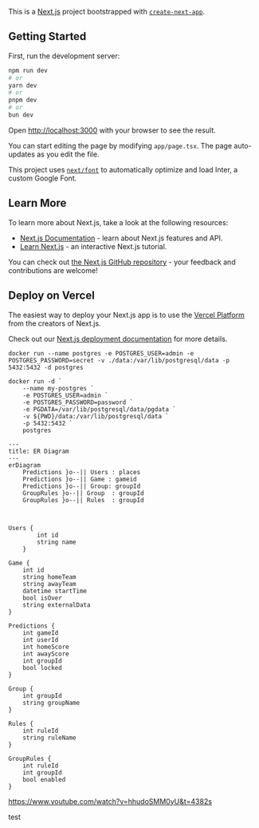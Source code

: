 This is a [Next.js](https://nextjs.org/) project bootstrapped with [`create-next-app`](https://github.com/vercel/next.js/tree/canary/packages/create-next-app).

## Getting Started

First, run the development server:

```bash
npm run dev
# or
yarn dev
# or
pnpm dev
# or
bun dev
```

Open [http://localhost:3000](http://localhost:3000) with your browser to see the result.

You can start editing the page by modifying `app/page.tsx`. The page auto-updates as you edit the file.

This project uses [`next/font`](https://nextjs.org/docs/basic-features/font-optimization) to automatically optimize and load Inter, a custom Google Font.

## Learn More

To learn more about Next.js, take a look at the following resources:

- [Next.js Documentation](https://nextjs.org/docs) - learn about Next.js features and API.
- [Learn Next.js](https://nextjs.org/learn) - an interactive Next.js tutorial.

You can check out [the Next.js GitHub repository](https://github.com/vercel/next.js/) - your feedback and contributions are welcome!

## Deploy on Vercel

The easiest way to deploy your Next.js app is to use the [Vercel Platform](https://vercel.com/new?utm_medium=default-template&filter=next.js&utm_source=create-next-app&utm_campaign=create-next-app-readme) from the creators of Next.js.

Check out our [Next.js deployment documentation](https://nextjs.org/docs/deployment) for more details.

```
docker run --name postgres -e POSTGRES_USER=admin -e POSTGRES_PASSWORD=secret -v ./data:/var/lib/postgresql/data -p 5432:5432 -d postgres
```
```
docker run -d `
    --name my-postgres `
    -e POSTGRES_USER=admin `
    -e POSTGRES_PASSWORD=password `
    -e PGDATA=/var/lib/postgresql/data/pgdata `
    -v ${PWD}/data:/var/lib/postgresql/data `
    -p 5432:5432 `
    postgres
```


```mermaid
---
title: ER Diagram
---
erDiagram
    Predictions }o--|| Users : places
    Predictions }o--|| Game : gameid
    Predictions }o--|| Group: groupId
    GroupRules }o--|| Group  : groupId
    GroupRules }o--|| Rules  : groupId


  
Users {
        int id
        string name
    }

Game {
    int id
    string homeTeam
    string awayTeam
    datetime startTime
    bool isOver
    string externalData
}

Predictions {
    int gameId
    int userId
    int homeScore
    int awayScore
    int groupId
    bool locked
}

Group {
    int groupId
    string groupName
}

Rules {
    int ruleId
    string ruleName
}

GroupRules {
    int ruleId
    int groupId
    bool enabled
}

```

https://www.youtube.com/watch?v=hhudoSMM0yU&t=4382s

test